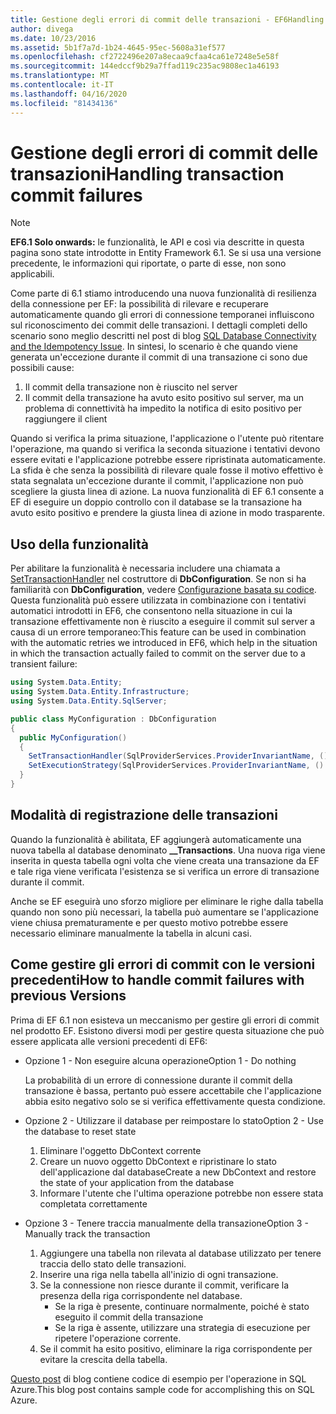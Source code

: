 ```yaml
---
title: Gestione degli errori di commit delle transazioni - EF6Handling transaction commit failures - EF6
author: divega
ms.date: 10/23/2016
ms.assetid: 5b1f7a7d-1b24-4645-95ec-5608a31ef577
ms.openlocfilehash: cf2722496e207a8ecaa9cfaa4ca61e7248e5e58f
ms.sourcegitcommit: 144edccf9b29a7ffad119c235ac9808ec1a46193
ms.translationtype: MT
ms.contentlocale: it-IT
ms.lasthandoff: 04/16/2020
ms.locfileid: "81434136"
---
```

# <a name="handling-transaction-commit-failures"></a>Gestione degli errori di commit delle transazioniHandling transaction commit failures
> [!NOTE]
> **EF6.1 Solo onwards:** le funzionalità, le API e così via descritte in questa pagina sono state introdotte in Entity Framework 6.1. Se si usa una versione precedente, le informazioni qui riportate, o parte di esse, non sono applicabili.  

Come parte di 6.1 stiamo introducendo una nuova funzionalità di resilienza della connessione per EF: la possibilità di rilevare e recuperare automaticamente quando gli errori di connessione temporanei influiscono sul riconoscimento dei commit delle transazioni. I dettagli completi dello scenario sono meglio descritti nel post di blog [SQL Database Connectivity and the Idempotency Issue](https://docs.microsoft.com/archive/blogs/adonet/sql-database-connectivity-and-the-idempotency-issue).  In sintesi, lo scenario è che quando viene generata un'eccezione durante il commit di una transazione ci sono due possibili cause:  

1. Il commit della transazione non è riuscito nel server
2. Il commit della transazione ha avuto esito positivo sul server, ma un problema di connettività ha impedito la notifica di esito positivo per raggiungere il client  

Quando si verifica la prima situazione, l'applicazione o l'utente può ritentare l'operazione, ma quando si verifica la seconda situazione i tentativi devono essere evitati e l'applicazione potrebbe essere ripristinata automaticamente. La sfida è che senza la possibilità di rilevare quale fosse il motivo effettivo è stata segnalata un'eccezione durante il commit, l'applicazione non può scegliere la giusta linea di azione. La nuova funzionalità di EF 6.1 consente a EF di eseguire un doppio controllo con il database se la transazione ha avuto esito positivo e prendere la giusta linea di azione in modo trasparente.  

## <a name="using-the-feature"></a>Uso della funzionalità  

Per abilitare la funzionalità è necessaria includere una chiamata a [SetTransactionHandler](https://msdn.microsoft.com/library/system.data.entity.dbconfiguration.setdefaulttransactionhandler.aspx) nel costruttore di **DbConfiguration**. Se non si ha familiarità con **DbConfiguration**, vedere [Configurazione basata su codice](~/ef6/fundamentals/configuring/code-based.md). Questa funzionalità può essere utilizzata in combinazione con i tentativi automatici introdotti in EF6, che consentono nella situazione in cui la transazione effettivamente non è riuscito a eseguire il commit sul server a causa di un errore temporaneo:This feature can be used in combination with the automatic retries we introduced in EF6, which help in the situation in which the transaction actually failed to commit on the server due to a transient failure:  

``` csharp
using System.Data.Entity;
using System.Data.Entity.Infrastructure;
using System.Data.Entity.SqlServer;

public class MyConfiguration : DbConfiguration  
{
  public MyConfiguration()  
  {  
    SetTransactionHandler(SqlProviderServices.ProviderInvariantName, () => new CommitFailureHandler());  
    SetExecutionStrategy(SqlProviderServices.ProviderInvariantName, () => new SqlAzureExecutionStrategy());  
  }  
}
```  

## <a name="how-transactions-are-tracked"></a>Modalità di registrazione delle transazioni  

Quando la funzionalità è abilitata, EF aggiungerà automaticamente una nuova tabella al database denominato **__Transactions**. Una nuova riga viene inserita in questa tabella ogni volta che viene creata una transazione da EF e tale riga viene verificata l'esistenza se si verifica un errore di transazione durante il commit.  

Anche se EF eseguirà uno sforzo migliore per eliminare le righe dalla tabella quando non sono più necessari, la tabella può aumentare se l'applicazione viene chiusa prematuramente e per questo motivo potrebbe essere necessario eliminare manualmente la tabella in alcuni casi.  

## <a name="how-to-handle-commit-failures-with-previous-versions"></a>Come gestire gli errori di commit con le versioni precedentiHow to handle commit failures with previous Versions

Prima di EF 6.1 non esisteva un meccanismo per gestire gli errori di commit nel prodotto EF. Esistono diversi modi per gestire questa situazione che può essere applicata alle versioni precedenti di EF6:  

* Opzione 1 - Non eseguire alcuna operazioneOption 1 - Do nothing  

  La probabilità di un errore di connessione durante il commit della transazione è bassa, pertanto può essere accettabile che l'applicazione abbia esito negativo solo se si verifica effettivamente questa condizione.  

* Opzione 2 - Utilizzare il database per reimpostare lo statoOption 2 - Use the database to reset state  

  1. Eliminare l'oggetto DbContext corrente  
  2. Creare un nuovo oggetto DbContext e ripristinare lo stato dell'applicazione dal databaseCreate a new DbContext and restore the state of your application from the database  
  3. Informare l'utente che l'ultima operazione potrebbe non essere stata completata correttamente  

* Opzione 3 - Tenere traccia manualmente della transazioneOption 3 - Manually track the transaction  

  1. Aggiungere una tabella non rilevata al database utilizzato per tenere traccia dello stato delle transazioni.  
  2. Inserire una riga nella tabella all'inizio di ogni transazione.  
  3. Se la connessione non riesce durante il commit, verificare la presenza della riga corrispondente nel database.  
     - Se la riga è presente, continuare normalmente, poiché è stato eseguito il commit della transazione  
     - Se la riga è assente, utilizzare una strategia di esecuzione per ripetere l'operazione corrente.  
  4. Se il commit ha esito positivo, eliminare la riga corrispondente per evitare la crescita della tabella.  

[Questo post](https://docs.microsoft.com/archive/blogs/adonet/sql-database-connectivity-and-the-idempotency-issue) di blog contiene codice di esempio per l'operazione in SQL Azure.This blog post contains sample code for accomplishing this on SQL Azure.  
